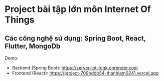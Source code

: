 # Project bài tập lớn môn Internet Of Things

## Các công nghệ sử dụng: Spring Boot, React, Flutter, MongoDb

Demo:
- Backend (Spring Boot): https://server-iot-tggk.onrender.com
- Frontend (React): https://project-709hddb54-thanhlam0241.vercel.app
